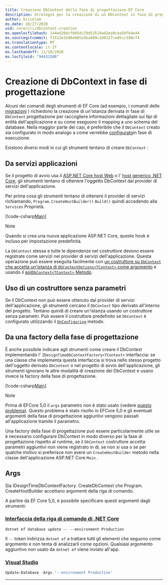 ```yaml
---
title: Creazione DbContext della fase di progettazione-EF Core
description: Strategie per la creazione di un DbContext in fase di progettazione con Entity Framework Core
author: bricelam
ms.date: 10/27/2020
uid: core/cli/dbcontext-creation
ms.openlocfilehash: 144ed26dcf605dc29d53519ad2ea9cea58fb4e44
ms.sourcegitcommit: f3512e3a98e685a3ba409c1d0157ce85cc390cf4
ms.translationtype: MT
ms.contentlocale: it-IT
ms.lasthandoff: 11/10/2020
ms.locfileid: "94431586"
---
```

# <a name="design-time-dbcontext-creation"></a>Creazione di DbContext in fase di progettazione

Alcuni dei comandi degli strumenti di EF Core (ad esempio, i comandi delle [migrazioni][1] ) richiedono la creazione di un'istanza derivata in fase di `DbContext` progettazione per raccogliere informazioni dettagliate sui tipi di entità dell'applicazione e su come eseguono il mapping a uno schema del database. Nella maggior parte dei casi, è preferibile che il `DbContext` creato sia configurato in modo analogo a come verrebbe [configurato][2]in fase di esecuzione.

Esistono diversi modi in cui gli strumenti tentano di creare `DbContext` :

## <a name="from-application-services"></a>Da servizi applicazioni

Se il progetto di avvio usa il [ASP.NET Core host Web][3] o l' [host generico .NET Core][4], gli strumenti tentano di ottenere l'oggetto DbContext dal provider di servizi dell'applicazione.

Per prima cosa gli strumenti tentano di ottenere il provider di servizi richiamando, `Program.CreateHostBuilder()` `Build()` quindi accedendo alla `Services` Proprietà.

[!code-csharp[Main](../../../samples/core/Miscellaneous/CommandLine/ApplicationService.cs#ApplicationService)]

> [!NOTE]
> Quando si crea una nuova applicazione ASP.NET Core, questo hook è incluso per impostazione predefinita.

La `DbContext` stessa e tutte le dipendenze nel costruttore devono essere registrate come servizi nel provider di servizi dell'applicazione. Questa operazione può essere eseguita facilmente con [un costruttore su `DbContext` che accetta un'istanza di `DbContextOptions<TContext>` come argomento][5] e usando il [ `AddDbContext<TContext>` Metodo][6].

## <a name="using-a-constructor-with-no-parameters"></a>Uso di un costruttore senza parametri

Se il DbContext non può essere ottenuto dal provider di servizi dell'applicazione, gli strumenti cercano il `DbContext` tipo derivato all'interno del progetto. Tentano quindi di creare un'istanza usando un costruttore senza parametri. Può essere il costruttore predefinito se `DbContext` è configurato utilizzando il [`OnConfiguring`][7] metodo.

## <a name="from-a-design-time-factory"></a>Da una factory della fase di progettazione

È anche possibile indicare agli strumenti come creare il DbContext implementando l' `IDesignTimeDbContextFactory<TContext>` interfaccia: se una classe che implementa questa interfaccia si trova nello stesso progetto dell'oggetto derivato `DbContext` o nel progetto di avvio dell'applicazione, gli strumenti ignorano le altre modalità di creazione del DbContext e usano invece la factory della fase di progettazione.

[!code-csharp[Main](../../../samples/core/Miscellaneous/CommandLine/BloggingContextFactory.cs#BloggingContextFactory)]

> [!NOTE]
> Prima di EFCore 5,0 il `args` parametro non è stato usato (vedere [questo problema][8]).
> Questo problema è stato risolto in EFCore 5,0 e gli eventuali argomenti della fase di progettazione aggiuntivi vengono passati all'applicazione tramite il parametro.

Una factory della fase di progettazione può essere particolarmente utile se è necessario configurare DbContext in modo diverso per la fase di progettazione rispetto al runtime, se il `DbContext` costruttore accetta parametri aggiuntivi non viene registrato in di, se non si usa o se per qualche motivo si preferisce non avere un `CreateHostBuilder` metodo nella classe dell'applicazione ASP.NET Core `Main` .

## <a name="args"></a>Args

Sia IDesignTimeDbContextFactory. CreateDbContext che Program. CreateHostBuilder accettano argomenti della riga di comando.

A partire da EF Core 5,0, è possibile specificare questi argomenti dagli strumenti:

### <a name="net-core-cli"></a>[Interfaccia della riga di comando di .NET Core](#tab/dotnet-core-cli)

```dotnetcli
dotnet ef database update -- --environment Production
```

Il `--` token indirizza `dotnet ef` a trattare tutti gli elementi che seguono come argomento e non tenta di analizzarli come opzioni. Qualsiasi argomento aggiuntivo non usato da `dotnet ef` viene inviato all'app.

### <a name="visual-studio"></a>[Visual Studio](#tab/vs)

```powershell
Update-Database -Args '--environment Production'
```

***

  [1]: xref:core/managing-schemas/migrations/index
  [2]: xref:core/dbcontext-configuration/index
  [3]: /aspnet/core/fundamentals/host/web-host
  [4]: /aspnet/core/fundamentals/host/generic-host
  [5]: xref:core/dbcontext-configuration/index#constructor-argument
  [6]: xref:core/dbcontext-configuration/index#using-dbcontext-with-dependency-injection
  [7]: xref:core/dbcontext-configuration/index#onconfiguring
  [8]: https://github.com/dotnet/efcore/issues/8332
